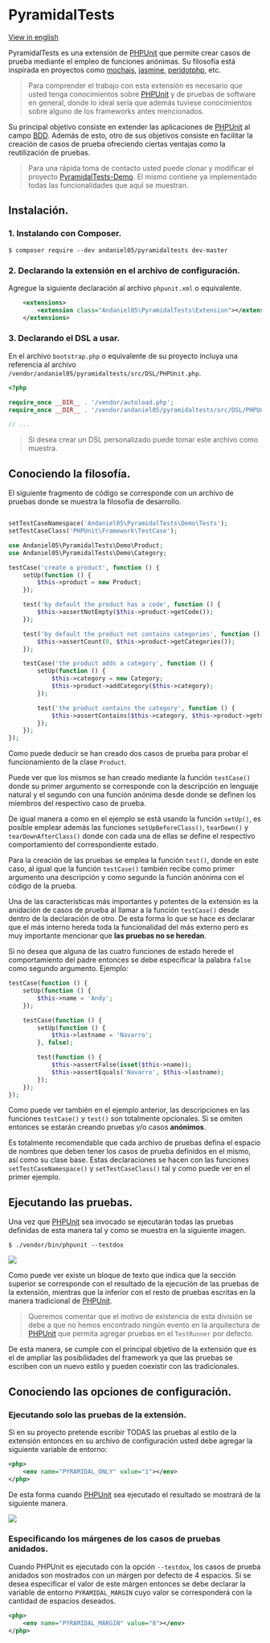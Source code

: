 # PyramidalTests

[View in english](README.md)

PyramidalTests es una extensión de [PHPUnit](https://phpunit.de/) que permite crear casos de prueba mediante el empleo de funciones anónimas. Su filosofía  está inspirada en proyectos como [mochajs][1], [jasmine][2], [peridotphp][3], etc.

[1]: https://mochajs.org/
[2]: https://jasmine.github.io/
[3]: http://peridot-php.github.io/

>Para comprender el trabajo con esta extensión es necesario que usted tenga conocimientos sobre [PHPUnit](https://phpunit.de/) y de pruebas de software en general, donde lo ideal sería que además tuviese conocimientos sobre alguno de los frameworks antes mencionados.

Su principal objetivo consiste en extender las aplicaciones de [PHPUnit](https://phpunit.de/) al campo [BDD](https://en.wikipedia.org/wiki/Behavior-driven_development). Además de esto, otro de sus objetivos consiste en facilitar la creación de casos de prueba ofreciendo ciertas ventajas como la reutilización de pruebas.

>Para una rápida toma de contacto usted puede clonar y modificar el proyecto [PyramidalTests-Demo](https://github.com/andaniel05/PyramidalTests-Demo). El mismo contiene ya implementado todas las funcionalidades que aquí se muestran.

## Instalación.

### 1. Instalando con Composer.

    $ composer require --dev andaniel05/pyramidaltests dev-master

### 2. Declarando la extensión en el archivo de configuración.

Agregue la siguiente declaración al archivo `phpunit.xml` o equivalente.

```xml
    <extensions>
        <extension class="Andaniel05\PyramidalTests\Extension"></extension>
    </extensions>
```

### 3. Declarando el DSL a usar.

En el archivo `bootstrap.php` o equivalente de su proyecto incluya una referencia al archivo `/vendor/andaniel05/pyramidaltests/src/DSL/PHPUnit.php`.

```php
<?php

require_once __DIR__ . '/vendor/autoload.php';
require_once __DIR__ . '/vendor/andaniel05/pyramidaltests/src/DSL/PHPUnit.php'; // DSL

// ...
```

>Si desea crear un DSL personalizado puede tomar este archivo como muestra.

## Conociendo la filosofía.

El siguiente fragmento de código se corresponde con un archivo de pruebas donde se muestra la filosofía de desarrollo.

```php

setTestCaseNamespace('Andaniel05\PyramidalTests\Demo\Tests');
setTestCaseClass('PHPUnit\Framework\TestCase');

use Andaniel05\PyramidalTests\Demo\Product;
use Andaniel05\PyramidalTests\Demo\Category;

testCase('create a product', function () {
    setUp(function () {
        $this->product = new Product;
    });

    test('by default the product has a code', function () {
        $this->assertNotEmpty($this->product->getCode());
    });

    test('by default the product not contains categories', function () {
        $this->assertCount(0, $this->product->getCategories());
    });

    testCase('the product adds a category', function () {
        setUp(function () {
            $this->category = new Category;
            $this->product->addCategory($this->category);
        });

        test('the product contains the category', function () {
            $this->assertContains($this->category, $this->product->getCategories());
        });
    });
});
```

Como puede deducir se han creado dos casos de prueba para probar el funcionamiento de la clase `Product`.

Puede ver que los mismos se han creado mediante la función `testCase()` donde su primer argumento se corresponde con la descripción en lenguaje natural y el segundo con una función anónima desde donde se definen los miembros del respectivo caso de prueba.

De igual manera a como en el ejemplo se está usando la función `setUp()`, es posible emplear además las funciones `setUpBeforeClass()`, `tearDown()` y `tearDownAfterClass()` donde con cada una de ellas se define el respectivo comportamiento del correspondiente estado.

Para la creación de las pruebas se emplea la función `test()`, donde en este caso, al igual que la función `testCase()` también recibe como primer argumento una descripción y como segundo la función anónima con el código de la prueba.

Una de las características más importantes y potentes de la extensión es la anidación de casos de prueba al llamar a la función `testCase()` desde dentro de la declaración de otro. De esta forma lo que se hace es declarar que el más interno hereda toda la funcionalidad del más externo pero es muy importante mencionar que **las pruebas no se heredan**.

Si no desea que alguna de las cuatro funciones de estado herede el comportamiento del padre entonces se debe especificar la palabra `false` como segundo argumento. Ejemplo:

```php
testCase(function () {
    setUp(function () {
        $this->name = 'Andy';
    });

    testCase(function () {
        setUp(function () {
            $this->lastname = 'Navarro';
        }, false);

        test(function () {
            $this->assertFalse(isset($this->name));
            $this->assertEquals('Navarro', $this->lastname);
        });
    });
});
```

Como puede ver también en el ejemplo anterior, las descripciones en las funciones `testCase()` y `test()` son totalmente opcionales. Si se omiten entonces se estarán creando pruebas y/o casos **anónimos**.

Es totalmente recomendable que cada archivo de pruebas defina el espacio de nombres que deben tener los casos de prueba definidos en el mismo, así como su clase base. Estas declaraciones se hacen con las funciones `setTestCaseNamespace()` y `setTestCaseClass()` tal y como puede ver en el primer ejemplo.

## Ejecutando las pruebas.

Una vez que [PHPUnit](https://phpunit.de/) sea invocado se ejecutarán todas las pruebas definidas de esta manera tal y como se muestra en la siguiente imagen.

    $ ./vendor/bin/phpunit --testdox

![](full_results.png)

Como puede ver existe un bloque de texto que indica que la sección superior se corresponde con el resultado de la ejecución de las pruebas de la extensión, mientras que la inferior con el resto de pruebas escritas en la manera tradicional de [PHPUnit](https://phpunit.de/).

>Queremos comentar que el motivo de existencia de esta división se debe a que no hemos encontrado ningún evento en la arquitectura de [PHPUnit](https://phpunit.de/) que permita agregar pruebas en el `TestRunner` por defecto.

De esta manera, se cumple con el principal objetivo de la extensión que es el de ampliar las posibilidades del framework ya que las pruebas se escriben con un nuevo estilo y pueden coexistir con las tradicionales.

## Conociendo las opciones de configuración.

### Ejecutando solo las pruebas de la extensión.

Si en su proyecto pretende escribir TODAS las pruebas al estilo de la extensión entonces en su archivo de configuración usted debe agregar la siguiente variable de entorno:

```xml
<php>
    <env name="PYRAMIDAL_ONLY" value="1"></env>
</php>
```

De esta forma cuando [PHPUnit](https://phpunit.de/) sea ejecutado el resultado se mostrará de la siguiente manera.

![](results.png)

### Especificando los márgenes de los casos de pruebas anidados.

Cuando PHPUnit es ejecutado con la opción `--testdox`, los casos de prueba anidados son mostrados con un márgen por defecto de 4 espacios. Si se desea especificar el valor de este márgen entonces se debe declarar la variable de entorno `PYRAMIDAL_MARGIN` cuyo valor se corresponderá con la cantidad de espacios deseados.

```xml
<php>
    <env name="PYRAMIDAL_MARGIN" value="8"></env>
</php>
```
